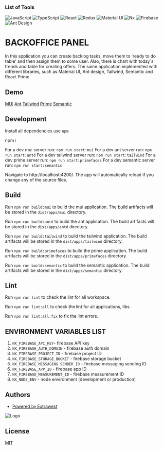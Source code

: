 ### List of Tools
![JavaScript](https://img.shields.io/badge/JavaScript-F7DF1E?style=for-the-badge&logo=javascript&logoColor=black)
![TypeScript](https://img.shields.io/badge/TypeScript-007ACC?style=for-the-badge&logo=typescript&logoColor=white)
![React](https://img.shields.io/badge/React-20232A?style=for-the-badge&logo=react&logoColor=61DAFB)
![Redux](https://img.shields.io/badge/Redux-593D88?style=for-the-badge&logo=redux&logoColor=white)
![Material UI](https://img.shields.io/badge/Material--UI-0081CB?style=for-the-badge&logo=mui&logoColor=white)
![Nx](https://img.shields.io/badge/workspace-143157?style=for-the-badge&logo=NX&logoColor=white)
![Firebase](https://img.shields.io/badge/Firebase-FFCB2B?style=for-the-badge&logo=firebase&logoColor=333333)
![Ant Design](https://img.shields.io/badge/Firebase-FFCB2B?style=for-the-badge&logo=firebase&logoColor=333333)

# BACKOFFICE PANEL
In this application you can create backlog tasks, move them to 'ready to do table' and then assign them to some user.
Also, there is chart with today`s trends and table for creating offers.
The same application implemented with different libraries, such as Material UI, Ant design, Tailwind, Semantic and React Prime.

## Demo
[MUI](https://backoffice-f6f72.web.app)
[Ant](https://antlibrary.web.app)
[Tailwind](https://tailwindapp.web.app)
[Prime](https://primefaces.web.app)
[Semantic](https://semantic.web.app)

## Development

Install all dependencies use `npm`

npm i

For a dev mui server run:
`npm run start:mui`
For a dev ant server run:
`npm run start:antd`
For a dev tailwind server run:
`npm run start:tailwind`
For a dev prime server run:
`npm run start:primefaces`
For a dev semantic server run:
`npm run start:semantic`

Navigate to http://localhost:4200/. The app will automatically reload if you change any of the source files.

## Build

Run `npm run build:mui` to build the mui application. The build artifacts will be stored in the `dist/apps/mui` directory.

Run `npm run build:antd` to build the ant application. The build artifacts will be stored in the `dist/apps/antd` directory.

Run `npm run build:tailwind` to build the tailwind application. The build artifacts will be stored in the `dist/apps/tailwind` directory.

Run `npm run build:primefaces` to build the prime application. The build artifacts will be stored in the `dist/apps/primefaces` directory.

Run `npm run build:semantic` to build the semantic application. The build artifacts will be stored in the `dist/apps/semantic` directory.


## Lint

Run `npm run lint` to check the lint for all workspace.

Run `npm run lint:all` to check the lint for all applications, libs.

Run `npm run lint:all:fix` to fix the lint errors.

## ENVIRONMENT VARIABLES LIST

1. `NX_FIREBASE_API_KEY`- firebase API key
2. `NX_FIREBASE_AUTH_DOMAIN` - firebase auth domain
3. `NX_FIREBASE_PROJECT_ID` - firebase project ID
4. `NX_FIREBASE_STORAGE_BUCKET` - firebase storage bucket
5. `NX_FIREBASE_MESSAGING_SENDER_ID` - firebase messaging sending ID
6. `NX_FIREBASE_APP_ID` - firebase app ID
7. `NX_FIREBASE_MEASUREMENT_ID` - firebase measurement ID
8. `NX_NODE_ENV` - node environment (development or production)

## Authors

- [Powered by Extrawest](https://www.extrawest.com/)

![Logo](https://www.extrawest.com/wp-content/uploads/2017/08/logo-2.png)

## License

[MIT](https://choosealicense.com/licenses/mit/)





